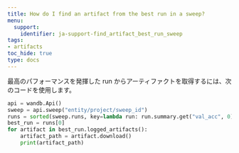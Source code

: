 ```yaml
---
title: How do I find an artifact from the best run in a sweep?
menu:
  support:
    identifier: ja-support-find_artifact_best_run_sweep
tags:
- artifacts
toc_hide: true
type: docs
---
```


最高のパフォーマンスを発揮した run からアーティファクトを取得するには、次のコードを使用します。

```python
api = wandb.Api()
sweep = api.sweep("entity/project/sweep_id")
runs = sorted(sweep.runs, key=lambda run: run.summary.get("val_acc", 0), reverse=True)
best_run = runs[0]
for artifact in best_run.logged_artifacts():
    artifact_path = artifact.download()
    print(artifact_path)
```